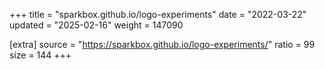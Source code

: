 +++
title = "sparkbox.github.io/logo-experiments"
date = "2022-03-22"
updated = "2025-02-16"
weight = 147090

[extra]
source = "https://sparkbox.github.io/logo-experiments/"
ratio = 99
size = 144
+++

